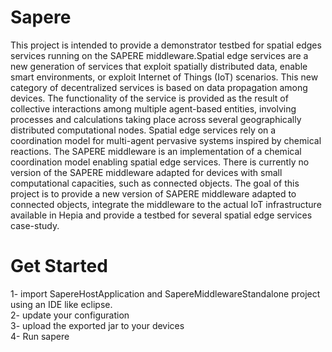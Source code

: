 # Sapere
This project is intended to provide a demonstrator testbed for spatial edges services running on the SAPERE middleware.Spatial edge services are a new generation of services that exploit spatially distributed data, enable smart environments, or exploit Internet of Things (IoT) scenarios. This new category of decentralized services is based on data propagation among devices. The functionality of the service is provided as the result of collective interactions among multiple agent-based entities, involving processes and calculations taking place across several geographically distributed computational nodes. Spatial edge services rely on a coordination model for multi-agent pervasive systems inspired by chemical reactions. The SAPERE middleware is an implementation of a chemical coordination model enabling spatial edge services. There is currently no version of the SAPERE middleware adapted for devices with small computational capacities, such as connected objects. The goal of this project is to provide a new version of SAPERE middleware adapted to connected objects, integrate the middleware to the actual IoT infrastructure available in Hepia and provide a testbed for several spatial edge services case-study.

# Get Started
1- import SapereHostApplication and SapereMiddlewareStandalone project using an IDE like eclipse.<br/>
2- update your configuration<br/>
3- upload the exported jar to your devices<br/>
4- Run sapere<br/>
